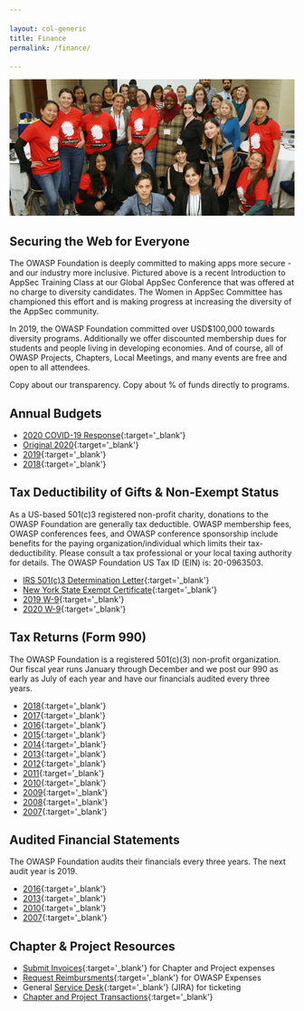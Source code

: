 ```yaml
---

layout: col-generic
title: Finance
permalink: /finance/

---
```

![Women in AppSec Training at Global AppSec DC](/assets/images/web/wia_dc.png)

## Securing the Web for Everyone

The OWASP Foundation is deeply committed to making apps more secure - and our industry more inclusive. Pictured above is a recent Introduction to AppSec Training Class at our Global AppSec Conference that was offered at no charge to diversity candidates. The Women in AppSec Committee has championed this effort and is making progress at increasing the diversity of the AppSec community.  

In 2019, the OWASP Foundation committed over USD$100,000 towards diversity programs.  Additionally we offer discounted membership dues for students and people living in developing economies. And of course, all of OWASP Projects, Chapters, Local Meetings, and many events are free and open to all attendees.

Copy about our transparency. Copy about % of funds directly to programs.

## Annual Budgets

- [2020 COVID-19 Response](/www-staff/budget/2020-modelz){:target='_blank'}
- [Original 2020](/www-staff/budget/2020){:target='_blank'}
- [2019](/assets/financial/2019_OWASP_Budget.pdf){:target='_blank'}
- [2018](/assets/financial/2018_OWASP_Budget.pdf){:target='_blank'}

## Tax Deductibility of Gifts & Non-Exempt Status
As a US-based 501(c)3 registered non-profit charity, donations to the OWASP Foundation are generally tax deductible. OWASP membership fees, OWASP conferences fees, and OWASP conference sponsorship include benefits for the paying organization/individual which limits their tax-deductibility. Please consult a tax professional or your local taxing authority for details. The OWASP Foundation US Tax ID (EIN) is: 20-0963503.

- [IRS 501(c)3 Determination Letter](/assets/legal/OWASP_IRS501c3DeterminationLetter.pdf){:target='_blank'}
- [New York State Exempt Certificate](/assets/legal/NY_Exempt_Organization_Certificate.pdf){:target='_blank'}
- [2019 W-9](/assets/legal/2019_W9.pdf){:target='_blank'}
- [2020 W-9](/assets/financial/2020-Form-W-9.pdf){:target='_blank'}

## Tax Returns (Form 990)
The OWASP Foundation is a registered 501(c)(3) non-profit organization. Our fiscal year runs January through December and we post our 990 as early as July of each year and have our financials audited every three years.

- [2018](/assets/financial-taxreturns/2018_Form_990.pdf){:target='_blank'}
- [2017](/assets/financial-taxreturns/2017_Form_990.pdf){:target='_blank'}
- [2016](/assets/financial-taxreturns/2016_Form_990.pdf){:target='_blank'}
- [2015](/assets/financial-taxreturns/2015_Form_990.pdf){:target='_blank'}
- [2014](/assets/financial-taxreturns/2014_Form_990.pdf){:target='_blank'}
- [2013](/assets/financial-taxreturns/2013_Form_990.pdf){:target='_blank'}
- [2012](/assets/financial-taxreturns/2012_Form_990.pdf){:target='_blank'}
- [2011](/assets/financial-taxreturns/2011_Form_990.pdf){:target='_blank'}
- [2010](/assets/financial-taxreturns/2010_Form_990.pdf){:target='_blank'}
- [2009](/assets/financial-taxreturns/2009_Form_990.pdf){:target='_blank'}
- [2008](/assets/financial-taxreturns/2008_Form_990.pdf){:target='_blank'}
- [2007](/assets/financial-taxreturns/2007_Form_990.pdf){:target='_blank'}


## Audited Financial Statements

The OWASP Foundation audits their financials every three years. The next audit year is 2019.
- [2016](/assets/financial-audits/OWASP_Audit_Report_2016.pdf){:target='_blank'}
- [2013](/assets/financial-audits/OWASP_Audit_Report_2013.pdf){:target='_blank'}
- [2010](/assets/financial-audits/OWASP_Audit_Report_2010.pdf){:target='_blank'}
- [2007](/assets/financial-audits/OWASP_Audit_Report_2007.pdf){:target='_blank'}

## Chapter & Project Resources

- [Submit Invoices](https://owasporg.atlassian.net/servicedesk/customer/portal/4/group/12){:target='_blank'} for Chapter and Project expenses
- [Request Reimbursments](https://owasporg.atlassian.net/servicedesk/customer/portal/4/group/9){:target='_blank'} for OWASP Expenses
- General [Service Desk](https://owasporg.atlassian.net/servicedesk/customer/portals){:target='_blank'} (JIRA) for ticketing
- [Chapter and Project Transactions](https://docs.google.com/spreadsheets/d/1r0M7ILiCPaQ6pNnlaAbq-D3tWc9niNqTVraRG0oLTCk/edit?usp=sharing){:target='_blank'}
